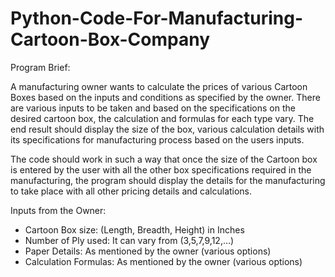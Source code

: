 # Python-Code-For-Manufacturing-Cartoon-Box-Company
Program Brief: 

A manufacturing owner wants to calculate the prices of various Cartoon Boxes based on the inputs and conditions as specified by the owner. There are various inputs to be taken and based on the specifications on the desired cartoon box, the calculation and formulas for each type vary. The end result should display the size of the box, various calculation details with its specifications for manufacturing process based on the users inputs.  

The code should work in such a way that once the size of the Cartoon box is entered by the user with all the other box specifications required in the manufacturing, the program should display the details for the manufacturing to take place with all other pricing details and calculations.  

Inputs from the Owner:  
- Cartoon Box size: (Length, Breadth, Height) in Inches 
- Number of Ply used: It can vary from (3,5,7,9,12,...) 
- Paper Details: As mentioned by the owner (various options)
- Calculation Formulas: As mentioned by the owner (various options)
